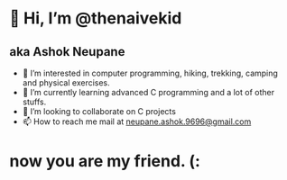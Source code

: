 # 👋 Hi, I’m @thenaivekid

## aka Ashok Neupane

- 👀 I’m interested in computer programming, hiking, trekking, camping and physical exercises.
- 🌱 I’m currently learning advanced C programming and a lot of other stuffs.
- 💞️ I’m looking to collaborate on C projects
- 📫 How to reach me mail at neupane.ashok.9696@gmail.com

# now you are my friend. (:

<!---
thenaivekid/thenaivekid is a ✨ special ✨ repository because its `README.md` (this file) appears on your GitHub profile.
You can click the Preview link to take a look at your changes.
--->
